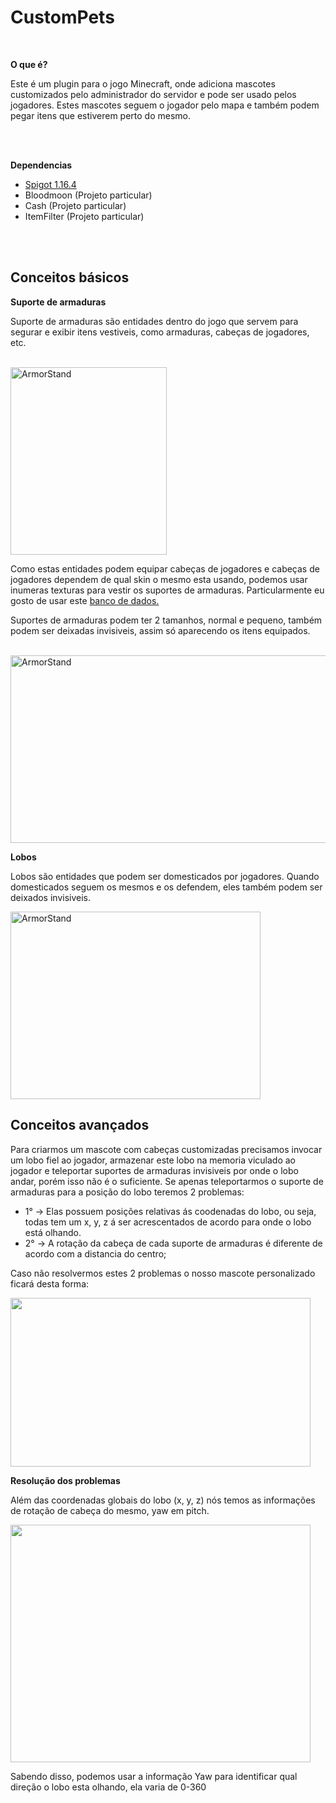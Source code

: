 <h1>
<strong>CustomPets</strong>
</h1>

</br>


<p><b> O que é? </b></p>
  <p>Este é um plugin para o jogo Minecraft, onde adiciona mascotes customizados pelo administrador do servidor e pode ser usado pelos jogadores. Estes mascotes seguem o jogador pelo mapa e também podem pegar itens que estiverem perto do mesmo.</p>

</br></br>

<p><b> Dependencias </b></p>

  <ul>
    <li><a href="https://www.spigotmc.org/wiki/buildtools/" target="_blank">Spigot 1.16.4</a></li>
    <li>Bloodmoon (Projeto particular)</li>
    <li>Cash (Projeto particular)</li>
    <li>ItemFilter (Projeto particular)</li>
  </ul>


</br></br>

<h2>
<strong>Conceitos básicos</strong>
</h2>


  <p><b> Suporte de armaduras </b></p>
    <p>Suporte de armaduras são entidades dentro do jogo que servem para segurar e exibir itens vestiveis, como armaduras, cabeças de jogadores, etc.</p>
    </br>

   <img width="250px" height="300px" src="https://i.imgur.com/Qic2HXw.jpg" alt="ArmorStand"> 
    </br>
    <p>Como estas entidades podem equipar cabeças de jogadores e cabeças de jogadores dependem de qual skin o mesmo esta usando, podemos usar inumeras texturas para vestir os suportes de armaduras. Particularmente eu gosto de usar este <a href="https://minecraft-heads.com/custom-heads/head-database" target="_blank">banco de dados.</a></p>
    <p>Suportes de armaduras podem ter 2 tamanhos, normal e pequeno, também podem ser deixadas invisiveis, assim só aparecendo os itens equipados.</p>
    </br>
   
   <img width="700px" height="300px" src="https://i.imgur.com/ua5OnHL.jpg" alt="ArmorStand"> 
   
   
  <p><b> Lobos </b></p>
    <p>Lobos são entidades que podem ser domesticados por jogadores. Quando domesticados seguem os mesmos e os defendem, eles também podem ser deixados invisiveis.</p>
    
   <img width="400px" height="300px" src="https://i.imgur.com/0o9GFRa.jpg" alt="ArmorStand">
   
<h2>
<strong>Conceitos avançados</strong>
</h2>
    <p>Para criarmos um mascote com cabeças customizadas precisamos invocar um lobo fiel ao jogador, armazenar este lobo na memoria viculado ao jogador e teleportar suportes de armaduras invisiveis por onde o lobo andar, porém isso não é o suficiente. Se apenas teleportarmos o suporte de armaduras para a posição do lobo teremos 2 problemas:</p>
    <ul>
      <li>1° -> Elas possuem posições relativas ás coodenadas do lobo, ou seja, todas tem um x, y, z á ser acrescentados de acordo para onde o lobo está olhando.</li>
      <li>2° -> A rotação da cabeça de cada suporte de armaduras é diferente de acordo com a distancia do centro;</li>
    </ul>
    <p>Caso não resolvermos estes 2 problemas o nosso mascote personalizado ficará desta forma:</p>
   
   <img src="https://media.giphy.com/media/ARisZb6AFBq7692aKw/giphy.gif" width="480px" height="270px" frameBorder="0" class="giphy-embed" allowFullScreen>
    
  <p><b> Resolução dos problemas </b></p>
    <p>Além das coordenadas globais do lobo (x, y, z) nós temos as informações de rotação de cabeça do mesmo, yaw em pitch.</p>
    
   <img src="https://i.imgur.com/zxnYJVO.jpg" width="480px" height="380px" frameBorder="0" class="giphy-embed" allowFullScreen>
   
   <p>Sabendo disso, podemos usar a informação Yaw para identificar qual direção o lobo esta olhando, ela varia de 0-360</p>
    

